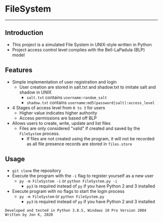 # FileSystem
----
## Introduction
- This project is a simulated File System in UNIX-style written in Python
- Project access control level complies with the Bell-LaPadula (BLP) model

## Features
- Simple implementation of user registration and login
    - User creation are stored in salt.txt and shadow.txt to imitate salt and shadow in UNIX
        - `salt.txt` contains `username:random_salt`
        - `shadow.txt` contains `username:md5(password|salt):access_level`
- 4 Stages of access level from `0 to 3` for users
    - Higher value indicates higher authority
    - Access permissions are based off BLP
- Allows users to create, write, update and list files
    - Files are only considered "valid" if created and saved by the `FileSystem` process.
        - If files are not created using the program, it will not be recorded as all file presence records are stored in `files.store`

## Usage
- `git clone` the repository
- Execute the program with the `-i` flag to register yourself as a new user
    - `py -m FileSystem -i` or `python FileSystem.py -i`
        - `py3` is required instead of `py` if you have Python 2 and 3 installed
- Execute program with no flags to start the login process
    - `py -m FileSystem` or `python FileSystem.py`
        - `py3` is required instead of `py` if you have Python 2 and 3 installed

```
Developed and tested in Python 3.8.5, Windows 10 Pro Version 2004
Written by Jon K, 2020
```
